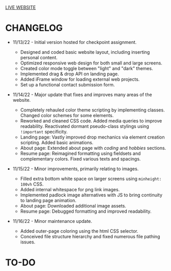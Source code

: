 [LIVE WEBSITE](https://kevwhuang.github.io/portfolio)

# CHANGELOG

- 11/13/22 - Initial version hosted for checkpoint assignment.
    - Designed and coded basic website layout, including inserting personal content.
    - Optimized responsive web design for both small and large screens.
    - Created color mode toggle between "light" and "dark" themes.
    - Implemented drag & drop API on landing page.
    - Added iFrame window for loading external web projects.
    - Set up a functional contact submission form.

- 11/14/22 - Major update that fixes and improves many areas of the website.
    - Completely rehauled color theme scripting by implementing classes. Changed color schemes for some elements.
    - Reworked and cleaned CSS code. Added media queries to improve readability. Reactivated dormant pseudo-class stylings using `!important` specificity.
    - Landing page: Vastly improved drop mechanics via element creation scripting. Added basic animations.
    - About page: Extended about page with *coding* and *hobbies* sections.
    - Resume page: Reimagined formatting using fieldsets and complementary colors. Fixed various texts and spacings.

- 11/15/22 - Minor improvements, primarily relating to images.
    - Filled extra bottom white space on larger screens using `minheight: 100vh` CSS.
    - Added internal whitespace for png link images.
    - Implemented padlock image alternatives with JS to bring continuity to landing page animation.
    - About page: Downloaded additional image assets.
    - Resume page: Debugged formatting and improved readability.

- 11/16/22 - Minor maintenance update.
    - Added outer-page coloring using the html CSS selector.
    - Conceived file structure hierarchy and fixed numerous file pathing issues.

# TO-DO